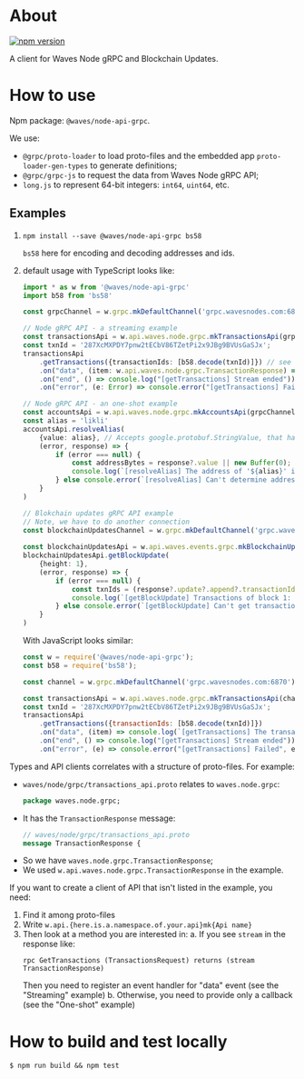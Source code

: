 # About

[![npm version](https://img.shields.io/npm/v/@waves/node-api-grpc.svg?style=flat)](https://www.npmjs.com/package/@waves/node-api-grpc)

A client for Waves Node gRPC and Blockchain Updates.

# How to use

Npm package: `@waves/node-api-grpc`.

We use:
* `@grpc/proto-loader` to load proto-files and the embedded app `proto-loader-gen-types` to generate definitions;
* `@grpc/grpc-js` to request the data from Waves Node gRPC API;
* `long.js` to represent 64-bit integers: `int64`, `uint64`, etc.

## Examples

1. `npm install --save @waves/node-api-grpc bs58`

   `bs58` here for encoding and decoding addresses and ids.

2. default usage with TypeScript looks like:
    ```typescript
    import * as w from '@waves/node-api-grpc'
    import b58 from 'bs58'
    
    const grpcChannel = w.grpc.mkDefaultChannel('grpc.wavesnodes.com:6870')
    
    // Node gRPC API - a streaming example
    const transactionsApi = w.api.waves.node.grpc.mkTransactionsApi(grpcChannel)
    const txnId = '287XcMXPDY7pnw2tECbV86TZetPi2x9JBg9BVUsGaSJx';
    transactionsApi
        .getTransactions({transactionIds: [b58.decode(txnId)]}) // see TransactionsRequest
        .on("data", (item: w.api.waves.node.grpc.TransactionResponse) => console.log(`[getTransactions] The transaction '${txnId}' was on height of ${item.height}`))
        .on("end", () => console.log("[getTransactions] Stream ended"))
        .on("error", (e: Error) => console.error("[getTransactions] Failed", e))
    
    // Node gRPC API - an one-shot example
    const accountsApi = w.api.waves.node.grpc.mkAccountsApi(grpcChannel)
    const alias = 'likli'
    accountsApi.resolveAlias(
        {value: alias}, // Accepts google.protobuf.StringValue, that has "value" field
        (error, response) => {
            if (error === null) {
                const addressBytes = response?.value || new Buffer(0);
                console.log(`[resolveAlias] The address of '${alias}' is ${b58.encode(addressBytes)}`)
            } else console.error(`[resolveAlias] Can't determine address of '${alias}'`, error)
        }
    )
   
    // Blokchain updates gRPC API example
    // Note, we have to do another connection
    const blockchainUpdatesChannel = w.grpc.mkDefaultChannel('grpc.wavesnodes.com:6881') // 6881 instead of 6870
      
    const blockchainUpdatesApi = w.api.waves.events.grpc.mkBlockchainUpdatesApi(blockchainUpdatesChannel)
    blockchainUpdatesApi.getBlockUpdate(
        {height: 1},
        (error, response) => {
            if (error === null) {
                const txnIds = (response?.update?.append?.transactionIds || []).map(x => b58.encode(x));
                console.log(`[getBlockUpdate] Transactions of block 1: ${txnIds.join(", ")}`)
            } else console.error(`[getBlockUpdate] Can't get transactions of block 1`, error)
        }
    )
    ```
    
    With JavaScript looks similar:
    ```javascript
    const w = require('@waves/node-api-grpc');
    const b58 = require('bs58');
    
    const channel = w.grpc.mkDefaultChannel('grpc.wavesnodes.com:6870')
    
    const transactionsApi = w.api.waves.node.grpc.mkTransactionsApi(channel)
    const txnId = '287XcMXPDY7pnw2tECbV86TZetPi2x9JBg9BVUsGaSJx';
    transactionsApi
        .getTransactions({transactionIds: [b58.decode(txnId)]})
        .on("data", (item) => console.log(`[getTransactions] The transaction '${txnId}' was on height of ${item.height}`))
        .on("end", () => console.log("[getTransactions] Stream ended"))
        .on("error", (e) => console.error("[getTransactions] Failed", e))
    ```

Types and API clients correlates with a structure of proto-files. For example:
* `waves/node/grpc/transactions_api.proto` relates to `waves.node.grpc`:
    ```protobuf
    package waves.node.grpc;
    ```
* It has the `TransactionResponse` message:
    ```protobuf
    // waves/node/grpc/transactions_api.proto
    message TransactionResponse {
    ```
* So we have `waves.node.grpc.TransactionResponse`;
* We used `w.api.waves.node.grpc.TransactionResponse` in the example.

If you want to create a client of API that isn't listed in the example, you need:
1. Find it among proto-files
2. Write `w.api.{here.is.a.namespace.of.your.api}mk{Api name}`
3. Then look at a method you are interested in:
   a. If you see `stream` in the response like:
   ```
   rpc GetTransactions (TransactionsRequest) returns (stream TransactionResponse)
   ```
   Then you need to register an event handler for "data" event (see the "Streaming" example)
   b. Otherwise, you need to provide only a callback (see the "One-shot" example)

# How to build and test locally

```shell
$ npm run build && npm test
```
